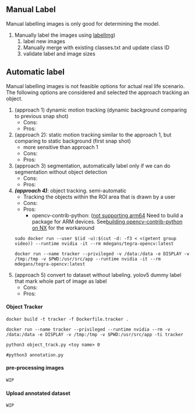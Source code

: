 ## Manual Label
Manual labelling images is only good for determining the model.  
1. Manually label the images using [labelImg](https://github.com/tzutalin/labelImg))
	1. label new images 
	2. Manually merge with existing classes.txt and update class ID
	3. validate label and image sizes

## Automatic label
Manual labelling images is not feasible options for actual real life scenario. 
The following options are considered and selected the approach tracking an object. 

1. (approach 1) dynamic motion tracking (dynamic background comparing to previous snap shot)
	- Cons:
	- Pros: 
2. (approach 2): static motion tracking similar to the approach 1, but comparing to static background (first snap shot)
	- more sensitive than approach 1
	- Cons:
	- Pros: 
3. (approach 3) segmentation, automatically label only if we can do segmentation without object detection   
	- Cons:
	- Pros: 
5. ***(approach 4)***: object tracking. semi-automatic 
	- Tracking the objects within the ROI area that is drawn by a user
	- Cons:
	- Pros:  
		- opencv-contrib-python: ([not supporting arm64](https://forums.developer.nvidia.com/t/how-to-install-opencv-contrib-python-on-xavier/76549) Need to build a package for ARM devices. See[building opencv-contrib-python on NX](build_opencv-contrib-python) for the workaround
	```
	sudo docker run --user $(id -u):$(cut -d: -f3 < <(getent group video)) --runtime nvidia -it --rm mdegans/tegra-opencv:latest

	docker run --name tracker --privileged -v /data:/data -e DISPLAY -v /tmp:/tmp -v $PWD:/usr/src/app --runtime nvidia -it --rm mdegans/tegra-opencv:latest 
	```
1. (approach 5) convert to dataset without labeling. yolov5 dummy label that mark whole part of image as label
	- Cons:
	- Pros:  

#### Object Tracker 
```
docker build -t tracker -f Dockerfile.tracker .

docker run --name tracker --privileged --runtime nvidia --rm -v /data:/data -e DISPLAY -v /tmp:/tmp -v $PWD:/usr/src/app -ti tracker 

python3 object_track.py <toy name> 0 

#python3 annotation.py
```

#### pre-processing images
`WIP`

#### Upload annotated dataset
`WIP`

